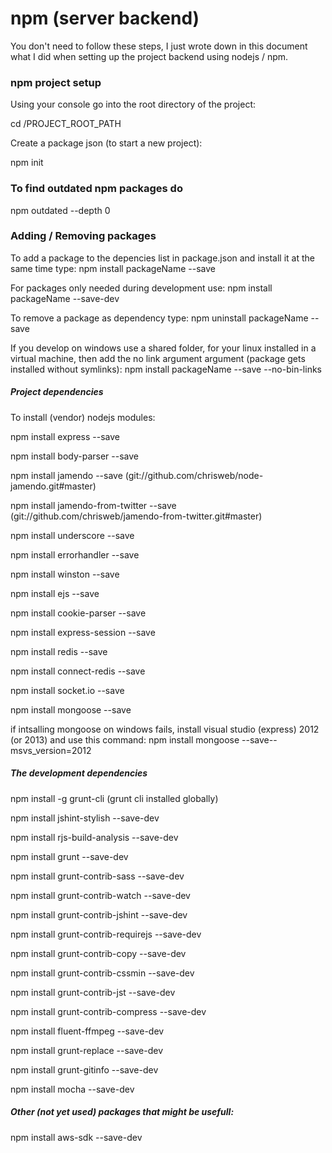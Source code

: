 # npm (server backend)

You don't need to follow these steps, I just wrote down in this document what I did when setting up the project backend using nodejs / npm.

### npm project setup

Using your console go into the root directory of the project:

cd /PROJECT_ROOT_PATH

Create a package json (to start a new project):

npm init

### To find outdated npm packages do

npm outdated --depth 0

### Adding / Removing packages

To add a package to the depencies list in package.json and install it at the same time type:
npm install packageName --save

For packages only needed during development use:
npm install packageName --save-dev

To remove a package as dependency type:
npm uninstall packageName --save

If you develop on windows use a shared folder, for your linux installed in a virtual machine, then add the no link argument argument (package gets installed without symlinks):
npm install packageName --save --no-bin-links

##### Project dependencies

To install (vendor) nodejs modules:

npm install express --save

npm install body-parser --save

npm install jamendo --save (git://github.com/chrisweb/node-jamendo.git#master)

npm install jamendo-from-twitter --save (git://github.com/chrisweb/jamendo-from-twitter.git#master)

npm install underscore --save

npm install errorhandler --save

npm install winston --save

npm install ejs --save

npm install cookie-parser --save

npm install express-session --save

npm install redis --save

npm install connect-redis --save

npm install socket.io --save

npm install mongoose --save

if intsalling mongoose on windows fails, install visual studio (express) 2012 (or 2013) and use this command:
npm install mongoose --save--msvs_version=2012



##### The development dependencies

npm install -g grunt-cli (grunt cli installed globally)

npm install jshint-stylish --save-dev

npm install rjs-build-analysis --save-dev

npm install grunt --save-dev

npm install grunt-contrib-sass --save-dev

npm install grunt-contrib-watch --save-dev

npm install grunt-contrib-jshint --save-dev

npm install grunt-contrib-requirejs --save-dev

npm install grunt-contrib-copy --save-dev

npm install grunt-contrib-cssmin --save-dev

npm install grunt-contrib-jst --save-dev

npm install grunt-contrib-compress --save-dev

npm install fluent-ffmpeg --save-dev

npm install grunt-replace --save-dev

npm install grunt-gitinfo --save-dev

npm install mocha --save-dev



##### Other (not yet used) packages that might be usefull:

npm install aws-sdk --save-dev